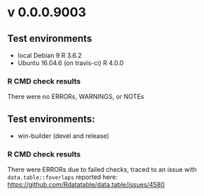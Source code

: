 # v 0.0.0.9003

## Test environments
* local Debian 9 R 3.6.2
* Ubuntu 16.04.6 (on travis-ci) R 4.0.0

### R CMD check results
There were no ERRORs, WARNINGS, or NOTEs

## Test environments:
* win-builder (devel and release)

### R CMD check results
There were ERRORs due to failed checks, traced to an issue with `data.table::foverlaps` reported here: https://github.com/Rdatatable/data.table/issues/4580
